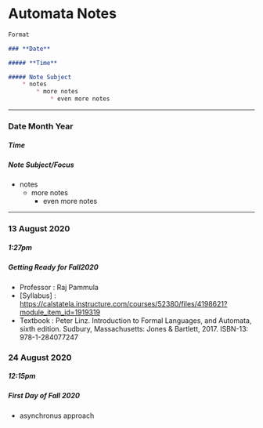 # **Automata Notes**


```Markdown
Format

### **Date**

##### **Time**

##### Note Subject
    * notes
        * more notes
            * even more notes
```

---

### **Date Month Year**

##### ***Time***

##### **Note Subject/Focus**

* notes
  * more notes
    * even more notes

---

### **13 August 2020**

##### ***1:27pm***

##### **Getting Ready for Fall2020**

* Professor : Raj Pammula
* [Syllabus] : https://calstatela.instructure.com/courses/52380/files/4198621?module_item_id=1919319
* Textbook : Peter Linz. Introduction to Formal Languages, and Automata, sixth edition.
Sudbury, Massachusetts: Jones & Bartlett, 2017. ISBN-13: 978-1-284077247

### **24 August 2020**

##### ***12:15pm***

##### **First Day of Fall 2020**

* asynchronus approach